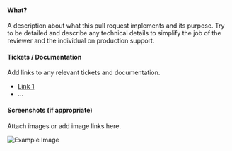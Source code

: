 #### What?

A description about what this pull request implements and its purpose. Try to be detailed and describe any technical details to simplify the job of the reviewer and the individual on production support.

#### Tickets / Documentation

Add links to any relevant tickets and documentation.

-   [Link 1](http://example.com)
-   ...

#### Screenshots (if appropriate)

Attach images or add image links here.

![Example Image](http://placehold.it/300x200)
